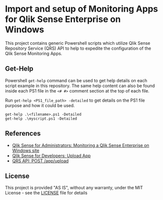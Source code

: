# Import and setup of Monitoring Apps for Qlik Sense Enterprise on Windows

This project contains generic Powershell scripts which utilize Qlik Sense Repository Service (QRS) API to help to expedite the configuration of the Qlik Sense Monitoring Apps. 

## Get-Help

Powershell `get-help` command can be used to get help details on each script example in this repository. The same help content can also be found inside each PS1 file in the `<# #>` comment section at the top of each file.

Run `get-help <PS1_file_path> -detailed` to get details on the PS1 file purpose and how it could be used. 
```
get-help .\<filename>.ps1 -Detailed
get-help .\myscript.ps1 -Detailed
```

## References 

* [Qlik Sense for Administrators: Monitoring a Qlik Sense Enterprise on Windows site](https://help.qlik.com/en-US/sense-admin/June2020/Subsystems/DeployAdministerQSE/Content/Sense_DeployAdminister/QSEoW/Administer_QSEoW/Monitoring_QSEoW/Monitor-Qlik-Sense-site.htm)
* [Qlik Sense for Developers: Upload App](https://help.qlik.com/en-US/sense-developer/June2020/Subsystems/RepositoryServiceAPI/Content/Sense_RepositoryServiceAPI/RepositoryServiceAPI-App-Upload-App.htm)
* [QRS API: POST /app/upload](https://help.qlik.com/en-US/sense-developer/APIs/RepositoryServiceAPI/index.html?page=318)

## License

This project is provided "AS IS", without any warranty, under the MIT License - see the [LICENSE](LICENSE) file for details
